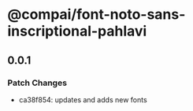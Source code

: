 # @compai/font-noto-sans-inscriptional-pahlavi

## 0.0.1
### Patch Changes

- ca38f854: updates and adds new fonts
